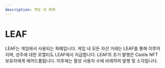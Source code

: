 ```yaml
---
description: 게임 내 화폐
---
```


# LEAF

LEAF는 게임에서 사용되는 화폐입니다. 게임 내 모든 자산 거래는 LEAF를 통해 이루어지며, 성주에 대한 로열티도 LEAF에서 지급합니다. LEAF의 초기 발행은 Castle NFT 보유자에게 에어드롭됩니다. 이후에는 활성 사용자 수에 비례하여 발행 및 소각됩니다.
